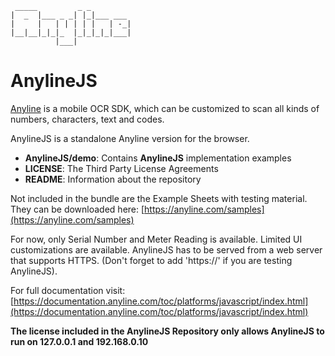 
     _____         _ _         
    |  _  |___ _ _| |_|___ ___ 
    |     |   | | | | |   | -_|
    |__|__|_|_|_  |_|_|_|_|___|
              |___|            


# AnylineJS

[Anyline](https://www.anyline.com) is a mobile OCR SDK, which can be customized to scan all kinds of numbers, characters, text and codes.

AnylineJS is a standalone Anyline version for the browser.

- **AnylineJS/demo**: Contains **AnylineJS** implementation examples
- **LICENSE**: The Third Party License Agreements
- **README**: Information about the repository

Not included in the bundle are the Example Sheets with testing material. They can be downloaded here: [https://anyline.com/samples](https://anyline.com/samples)

For now, only Serial Number and Meter Reading is available. Limited UI customizations are available. AnylineJS has to be served from a web server that supports HTTPS. (Don't forget to add 'https://' if you are testing AnylineJS).

For full documentation visit: [https://documentation.anyline.com/toc/platforms/javascript/index.html](https://documentation.anyline.com/toc/platforms/javascript/index.html)

**The license included in the AnylineJS Repository only allows AnylineJS to run on 127.0.0.1 and 192.168.0.10**